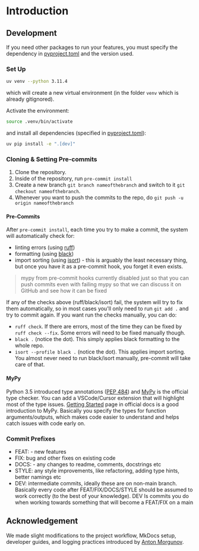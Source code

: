 # Introduction

## Development

If you need other packages to run your features, you must specify the dependency in [pyproject.toml](./pyproject.toml) and the version used.

### Set Up

```bash
uv venv --python 3.11.4
```

which will create a new virtual environment (in the folder `venv` which is already gitignored).

Activate the environment:

```bash
source .venv/bin/activate
```

and install all dependencies (specified in [pyproject.toml](./pyproject.toml)):

```bash
uv pip install -e ".[dev]"
```

### Cloning & Setting Pre-commits

1. Clone the repository.
2. Inside of the repository, run `pre-commit install`
3. Create a new branch `git branch nameofthebranch` and switch to it `git checkout nameofthebranch`.
4. Whenever you want to push the commits to the repo, do `git push -u origin nameofthebranch`

#### Pre-Commits

After `pre-commit install`, each time you try to make a commit, the system will automatically check for:

- linting errors (using [ruff](https://github.com/astral-sh/ruff))
- formatting (using [black](https://github.com/psf/black))
- import sorting (using [isort](https://github.com/pycqa/isort/)) - this is arguably the least necessary thing, but once you have it as a pre-commit hook, you forget it even exists.

> mypy from pre-commit hooks currently disabled just so that you can push commits even with failing mypy so that we can discuss it on GitHub and see how it can be fixed

If any of the checks above (ruff/black/isort) fail, the system will try to fix them automatically, so in most cases you'll only need to run `git add .` and try to commit again. If you want run the checks manually, you can do:

- `ruff check`. If there are errors, most of the time they can be fixed by `ruff check --fix`. Some errors will need to be fixed manually though.
- `black .` (notice the dot). This simply applies black formatting to the whole repo.
- `isort --profile black .` (notice the dot). This applies import sorting. You almost never need to run black/isort manually, pre-commit will take care of that.

#### MyPy

Python 3.5 introduced type annotations ([PEP 484](https://peps.python.org/pep-0484/)) and [MyPy](https://mypy.readthedocs.io/en/stable/) is the official type checker. You can add a VSCode/Cursor extension that will highlight most of the type issues. [Getting Started](https://mypy.readthedocs.io/en/stable/getting_started.html#) page in official docs is a good introduction to MyPy. Basically you specify the types for function arguments/outputs, which makes code easier to understand and helps catch issues with code early on.

### Commit Prefixes

- FEAT: - new features
- FIX: bug and other fixes on existing code
- DOCS: - any changes to readme, comments, docstrings etc
- STYLE: any style improvements, like refactoring, adding type hints, better namings etc
- DEV: intermediate commits, ideally these are on non-main branch. Basically every code after FEAT/FIX/DOCS/STYLE should be assumed to work correctly (to the best of your knowledge). DEV Is commits you do when working towards something that will become a FEAT/FIX on a main

## Acknowledgement

We made slight modifications to the project workflow, MkDocs setup, developer guides, and logging practices introduced by [Anton Morgunov](https://github.com/anmorgunov).
